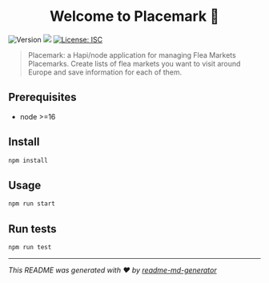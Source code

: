 <h1 align="center">Welcome to Placemark 👋</h1>
<p>
  <img alt="Version" src="https://img.shields.io/badge/version-0.10-blue.svg?cacheSeconds=2592000" />
  <img src="https://img.shields.io/badge/node-%3E%3D16-blue.svg" />
  <a href="#" target="_blank">
    <img alt="License: ISC" src="https://img.shields.io/badge/License-ISC-yellow.svg" />
  </a>
</p>

> Placemark: a Hapi/node application for managing Flea Markets Placemarks. Create lists of flea markets you want to visit around Europe and save information for each of them.

## Prerequisites

- node >=16

## Install

```sh
npm install
```

## Usage

```sh
npm run start
```

## Run tests

```sh
npm run test
```


***
_This README was generated with ❤️ by [readme-md-generator](https://github.com/kefranabg/readme-md-generator)_